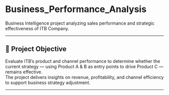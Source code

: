 # Business_Performance_Analysis
Business Intelligence project analyzing sales performance and strategic effectiveness of ITB Company.

---

## 🎯 Project Objective
Evaluate ITB’s product and channel performance to determine whether the current strategy — using Product A & B as entry points to drive Product C — remains effective.  
The project delivers insights on revenue, profitability, and channel efficiency to support business strategy adjustment.

---
